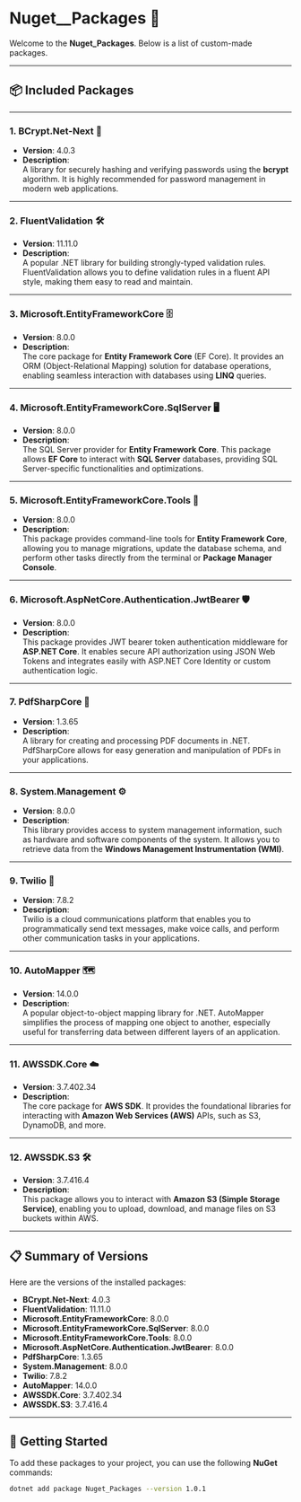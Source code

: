# Nuget__Packages 🚀  

Welcome to the **Nuget_Packages**. Below is a list of custom-made packages.

---

## 📦 Included Packages

---

### 1. **BCrypt.Net-Next** 🔐  
   - **Version**: 4.0.3  
   - **Description**:  
     A library for securely hashing and verifying passwords using the **bcrypt** algorithm. It is highly recommended for password management in modern web applications.

---

### 2. **FluentValidation** 🛠️  
   - **Version**: 11.11.0  
   - **Description**:  
     A popular .NET library for building strongly-typed validation rules. FluentValidation allows you to define validation rules in a fluent API style, making them easy to read and maintain.

---

### 3. **Microsoft.EntityFrameworkCore** 🗄️  
   - **Version**: 8.0.0  
   - **Description**:  
     The core package for **Entity Framework Core** (EF Core). It provides an ORM (Object-Relational Mapping) solution for database operations, enabling seamless interaction with databases using **LINQ** queries.

---

### 4. **Microsoft.EntityFrameworkCore.SqlServer** 🖥️  
   - **Version**: 8.0.0  
   - **Description**:  
     The SQL Server provider for **Entity Framework Core**. This package allows **EF Core** to interact with **SQL Server** databases, providing SQL Server-specific functionalities and optimizations.

---

### 5. **Microsoft.EntityFrameworkCore.Tools** 🔧  
   - **Version**: 8.0.0  
   - **Description**:  
     This package provides command-line tools for **Entity Framework Core**, allowing you to manage migrations, update the database schema, and perform other tasks directly from the terminal or **Package Manager Console**.

---

### 6. **Microsoft.AspNetCore.Authentication.JwtBearer** 🛡️  
   - **Version**: 8.0.0  
   - **Description**:  
     This package provides JWT bearer token authentication middleware for **ASP.NET Core**. It enables secure API authorization using JSON Web Tokens and integrates easily with ASP.NET Core Identity or custom authentication logic.

---

### 7. **PdfSharpCore** 📄  
   - **Version**: 1.3.65  
   - **Description**:  
     A library for creating and processing PDF documents in .NET. PdfSharpCore allows for easy generation and manipulation of PDFs in your applications.

---

### 8. **System.Management** ⚙️  
   - **Version**: 8.0.0  
   - **Description**:  
     This library provides access to system management information, such as hardware and software components of the system. It allows you to retrieve data from the **Windows Management Instrumentation (WMI)**.

---

### 9. **Twilio** 📱  
   - **Version**: 7.8.2  
   - **Description**:  
     Twilio is a cloud communications platform that enables you to programmatically send text messages, make voice calls, and perform other communication tasks in your applications.

---

### 10. **AutoMapper** 🗺️  
   - **Version**: 14.0.0  
   - **Description**:  
     A popular object-to-object mapping library for .NET. AutoMapper simplifies the process of mapping one object to another, especially useful for transferring data between different layers of an application.

---

### 11. **AWSSDK.Core** ☁️  
   - **Version**: 3.7.402.34  
   - **Description**:  
     The core package for **AWS SDK**. It provides the foundational libraries for interacting with **Amazon Web Services (AWS)** APIs, such as S3, DynamoDB, and more.

---

### 12. **AWSSDK.S3** 🛠️  
   - **Version**: 3.7.416.4  
   - **Description**:  
     This package allows you to interact with **Amazon S3 (Simple Storage Service)**, enabling you to upload, download, and manage files on S3 buckets within AWS.

---

## 📋 Summary of Versions

Here are the versions of the installed packages:

- **BCrypt.Net-Next**: 4.0.3  
- **FluentValidation**: 11.11.0  
- **Microsoft.EntityFrameworkCore**: 8.0.0  
- **Microsoft.EntityFrameworkCore.SqlServer**: 8.0.0  
- **Microsoft.EntityFrameworkCore.Tools**: 8.0.0  
- **Microsoft.AspNetCore.Authentication.JwtBearer**: 8.0.0  
- **PdfSharpCore**: 1.3.65  
- **System.Management**: 8.0.0  
- **Twilio**: 7.8.2  
- **AutoMapper**: 14.0.0  
- **AWSSDK.Core**: 3.7.402.34  
- **AWSSDK.S3**: 3.7.416.4  

---

## 🚀 Getting Started

To add these packages to your project, you can use the following **NuGet** commands:

```bash
dotnet add package Nuget_Packages --version 1.0.1
```

